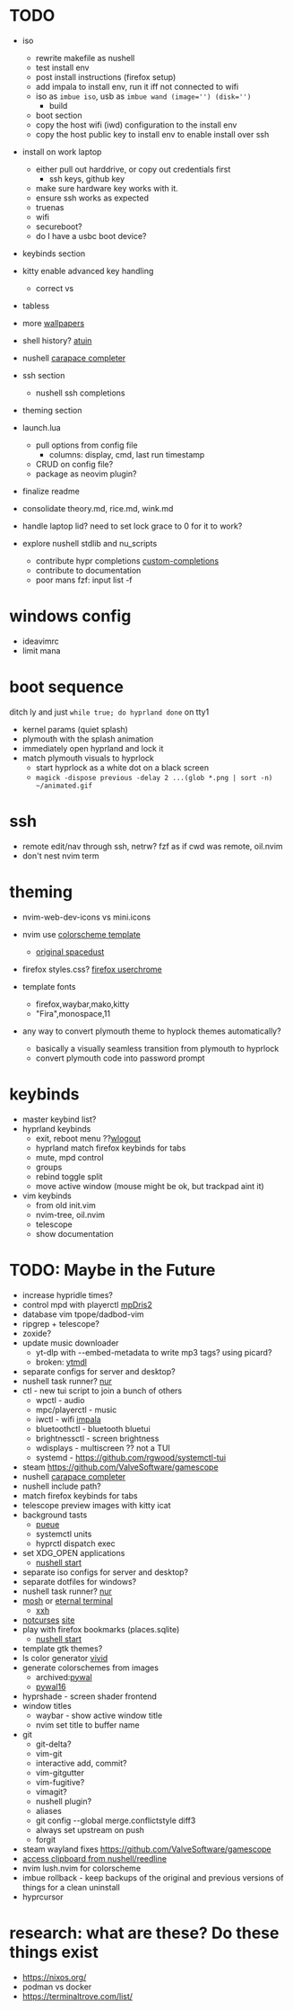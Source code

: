 # TODO

* iso
    * rewrite makefile as nushell
    * test install env
    * post install instructions (firefox setup)
    * add impala to install env, run it iff not connected to wifi
    * iso as `imbue iso`, usb as `imbue wand (image='') (disk='')`
        * build
    * boot section
    * copy the host wifi (iwd) configuration to the install env
    * copy the host public key to install env to enable install over ssh

* install on work laptop
    * either pull out harddrive, or copy out credentials first
        * ssh keys, github key
    * make sure hardware key works with it.
    * ensure ssh works as expected
    * truenas
    * wifi
    * secureboot?
    * do I have a usbc boot device?

* keybinds section
* kitty enable advanced key handling
    * correct <C-c> vs <C-C>

* tabless
* more [wallpapers](https://wallhaven.cc/)
* shell history? [atuin](https://atuin.sh/)
* nushell [carapace completer](https://github.com/carapace-sh/carapace)
* ssh section
    * nushell ssh completions
* theming section
* launch.lua
    * pull options from config file
        * columns: display, cmd, last run timestamp
    * CRUD on config file?
    * package as neovim plugin?

* finalize readme
* consolidate theory.md, rice.md, wink.md
* handle laptop lid? need to set lock grace to 0 for it to work?

* explore nushell stdlib and nu_scripts
    * contribute hypr completions [custom-completions](https://github.com/nushell/nu_scripts/tree/main/custom-completions)
    * contribute to documentation
    * poor mans fzf: input list -f

# windows config
* ideavimrc
* limit mana

# boot sequence
ditch ly and just `while true; do hyprland done` on tty1
* kernel params (quiet splash)
* plymouth with the splash animation
* immediately open hyprland and lock it
* match plymouth visuals to hyprlock
    * start hyprlock as a white dot on a black screen
    * `magick -dispose previous -delay 2 ...(glob *.png | sort -n) ~/animated.gif`


# ssh
* remote edit/nav through ssh, netrw? fzf as if cwd was remote, oil.nvim
* don't nest nvim term

# theming
* nvim-web-dev-icons vs mini.icons
* nvim use [colorscheme template](https://github.com/datsfilipe/nvim-colorscheme-template)
    * [original spacedust](https://github.com/hallski/spacedust-theme)
* firefox styles.css? [firefox userchrome](https://trickypr.github.io/FirefoxCSS-Store.github.io/)
* template fonts
    * firefox,waybar,mako,kitty
    * "Fira",monospace,11

* any way to convert plymouth theme to hyplock themes automatically?
    * basically a visually seamless transition from plymouth to hyprlock
    * convert plymouth code into password prompt


# keybinds
* master keybind list?
* hyprland keybinds
    * exit, reboot menu ??[wlogout](https://github.com/ArtsyMacaw/wlogout)
    * hyprland match firefox keybinds for tabs
    * mute, mpd control
    * groups
    * rebind toggle split
    * move active window (mouse might be ok, but trackpad aint it)
* vim keybinds
    * from old init.vim
    * nvim-tree, oil.nvim
    * telescope
    * <A-q> show documentation

# TODO: Maybe in the Future
* increase hypridle times?
* control mpd with playerctl [mpDris2](https://github.com/eonpatapon/mpDris2)
* database vim tpope/dadbod-vim
* ripgrep + telescope?
* zoxide?
* update music downloader
    * yt-dlp with --embed-metadata to write mp3 tags? using picard?
    * broken: [ytmdl](https://aur.archlinux.org/packages/ytmdl)
* separate configs for server and desktop?
* nushell task runner? [nur](https://github.com/nur-taskrunner/nur)
* ctl - new tui script to join a bunch of others
    * wpctl - audio
    * mpc/playerctl - music
    * iwctl - wifi [impala](https://github.com/pythops/impala)
    * bluetoothctl - bluetooth  bluetui
    * brightnessctl - screen brightness
    * wdisplays - multiscreen ?? not a TUI
    * systemd - https://github.com/rgwood/systemctl-tui
* steam https://github.com/ValveSoftware/gamescope
* nushell [carapace completer](https://github.com/carapace-sh/carapace)
* nushell include path?
* match firefox keybinds for tabs
* telescope preview images with kitty icat
* background tasts
    * [pueue](https://www.nushell.sh/book/background_task.html)
    * systemctl units
    * hyprctl dispatch exec
* set XDG_OPEN applications
    * [nushell start](https://www.nushell.sh/commands/docs/start.html)
* separate iso configs for server and desktop?
* separate dotfiles for windows?
* nushell task runner? [nur](https://github.com/nur-taskrunner/nur)
* [mosh](https://mosh.org/) or [eternal terminal](https://eternalterminal.dev/)
    * [xxh](https://github.com/xxh/xxh)
* [notcurses](https://github.com/dankamongmen/notcurses) [site](https://notcurses.com/)
* play with firefox bookmarks (places.sqlite)
    * [nushell start](https://www.nushell.sh/commands/docs/start.html)
* template gtk themes?
* ls color generator [vivid](https://github.com/sharkdp/vivid)
* generate colorschemes from images
    * archived:[pywal](https://github.com/dylanaraps/pywal)
    * [pywal16](https://github.com/eylles/pywal16)
* hyprshade - screen shader frontend
* window titles
    * waybar - show active window title
    * nvim set title to buffer name
* git
    * git-delta?
    * vim-git
    * interactive add, commit?
    * vim-gitgutter
    * vim-fugitive?
    * vimagit?
    * nushell plugin?
    * aliases
    * git config --global merge.conflictstyle diff3
    * always set upstream on push
    * forgit
* steam wayland fixes https://github.com/ValveSoftware/gamescope
* [access clipboard from nushell/reedline](https://github.com/nushell/reedline/issues/745)
* nvim lush.nvim for colorscheme
* imbue rollback - keep backups of the original and previous versions of things for a clean uninstall
* hyprcursor

# research: what are these? Do these things exist
* https://nixos.org/
* podman vs docker
* https://terminaltrove.com/list/
